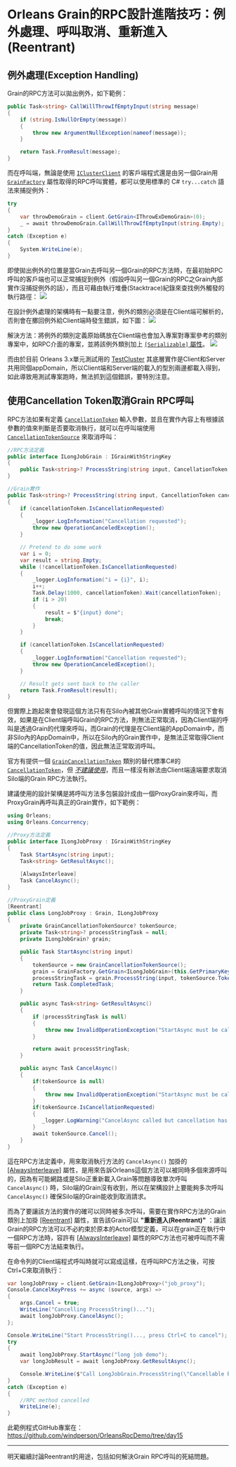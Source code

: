 # Orleans Grain的RPC設計進階技巧：例外處理、呼叫取消、重新進入(Reentrant)

## 例外處理(Exception Handling)

Grain的RPC方法可以拋出例外，如下範例：
```csharp  
public Task<string> CallWillThrowIfEmptyInput(string message)
{
    if (string.IsNullOrEmpty(message))
    {
        throw new ArgumentNullException(nameof(message));
    }

    return Task.FromResult(message);
}
```
而在呼叫端，無論是使用 [`IClusterClient`](https://learn.microsoft.com/en-us/dotnet/api/orleans.iclusterclient) 的客戶端程式還是由另一個Grain用 [`GrainFactory`](https://learn.microsoft.com/en-us/dotnet/api/orleans.grain.grainfactory) 屬性取得的RPC呼叫實體，都可以使用標準的 C# `try...catch` 語法來捕捉例外：
```csharp
try
{
    var throwDemoGrain = client.GetGrain<IThrowExDemoGrain>(0);
    _ = await throwDemoGrain.CallWillThrowIfEmptyInput(string.Empty);
}
catch (Exception e)
{
    System.WriteLine(e);
}
```
即使拋出例外的位置是當Grain去呼叫另一個Grain的RPC方法時，在最初始RPC呼叫的客戶端也可以正常捕捉到例外（假設呼叫另一個Grain的RPC之Grain內部實作沒捕捉例外的話），而且可藉由執行堆疊(Stacktrace)紀錄來查找例外觸發的執行路徑：
![](./exception_stacktrace.png)

在設計例外處理的架構時有一點要注意，例外的類別必須是在Client端可解析的，否則會在擲回例外給Client端時發生錯誤，如下圖：
![](./exception_type_cannot_be_known.png)

解決方法：將例外的類別定義原始碼放在Client端也會加入專案對專案參考的類別專案中，如RPC介面的專案，並將該例外類別加上 [`[Serializable]` 屬性](https://learn.microsoft.com/en-us/dotnet/api/system.serializableattribute)。
![](./exception_definition_location.png)

而由於目前 Orleans 3.x單元測試用的 [TestCluster](https://learn.microsoft.com/en-us/dotnet/api/orleans.testinghost.testcluster) 其底層實作是Client和Server共用同個appDomain，所以Client端和Server端的載入的型別兩邊都載入得到，如此導致用測試專案跑時，無法抓到這個錯誤，要特別注意。 

## 使用Cancellation Token取消Grain RPC呼叫

RPC方法如果有定義 [`CancellationToken`](https://learn.microsoft.com/en-us/dotnet/api/system.threading.cancellationtoken) 輸入參數，並且在實作內容上有根據該參數的值來判斷是否要取消執行，就可以在呼叫端使用 [`CancellationTokenSource`](https://learn.microsoft.com/en-us/dotnet/api/system.threading.cancellationsource) 來取消呼叫：
```csharp
//RPC方法定義
public interface ILongJobGrain : IGrainWithStringKey
{
    public Task<string>? ProcessString(string input, CancellationToken cancellationToken);
}

//Grain實作
public Task<string>? ProcessString(string input, CancellationToken cancellationToken)
{
    if (cancellationToken.IsCancellationRequested)
    {
        _logger.LogInformation("Cancellation requested");
        throw new OperationCanceledException();
    }

    // Pretend to do some work
    var i = 0;
    var result = string.Empty;
    while (!cancellationToken.IsCancellationRequested)
    {
        _logger.LogInformation("i = {i}", i);
        i++;
        Task.Delay(1000, cancellationToken).Wait(cancellationToken);
        if (i > 20)
        {
            result = $"{input} done";
            break;
        }
    }

    if (cancellationToken.IsCancellationRequested)
    {
        _logger.LogInformation("Cancellation requested");
        throw new OperationCanceledException();
    }

    // Result gets sent back to the caller
    return Task.FromResult(result);
}
```
但實際上跑起來會發現這個方法只有在Silo內被其他Grain實體呼叫的情況下會有效，如果是在Client端呼叫Grain的RPC方法，則無法正常取消，因為Client端的呼叫是透過Grain的代理來呼叫，而Grain的代理是在Client端的AppDomain中，而非Silo內的AppDomain中，所以在Silo內的Grain實作中，是無法正常取得Client端的CancellationToken的值，因此無法正常取消呼叫。

官方有提供一個 [`GrainCancellationToken`](https://learn.microsoft.com/en-us/dotnet/api/orleans.graincancellationtoken) 類別的替代標準C#的 [`CancellationToken`](https://learn.microsoft.com/en-us/dotnet/api/system.threading.cancellationtoken)，但 [*不建議使用*](https://github.com/dotnet/orleans/issues/5299#issuecomment-452455112)，而且一樣沒有辦法由Client端遠端要求取消Silo端的Grain RPC方法執行。

建議使用的設計架構是將呼叫方法多包裝設計成由一個ProxyGrain來呼叫，而ProxyGrain再呼叫真正的Grain實作，如下範例：
```csharp
using Orleans;
using Orleans.Concurrency;

//Proxy方法定義
public interface ILongJobProxy : IGrainWithStringKey
{
    Task StartAsync(string input);
    Task<string> GetResultAsync();
    
    [AlwaysInterleave]
    Task CancelAsync();
}

//ProxyGrain定義
[Reentrant]
public class LongJobProxy : Grain, ILongJobProxy
{
    private GrainCancellationTokenSource? tokenSource;
    private Task<string>? processStringTask = null;
    private ILongJobGrain? grain;

    public Task StartAsync(string input)
    {
        tokenSource = new GrainCancellationTokenSource();
        grain = GrainFactory.GetGrain<ILongJobGrain>(this.GetPrimaryKeyString());
        processStringTask = grain.ProcessString(input, tokenSource.Token.CancellationToken);
        return Task.CompletedTask;
    }

    public async Task<string> GetResultAsync()
    {
        if (processStringTask is null)
        {
            throw new InvalidOperationException("StartAsync must be called before GetResultAsync");
        }

        return await processStringTask;
    }

    public async Task CancelAsync()
    {
        if(tokenSource is null)
        {
            throw new InvalidOperationException("StartAsync must be called before CancelAsync");
        }
        if(tokenSource.IsCancellationRequested)
        {
           _logger.LogWarning("CancelAsync called but cancellation has already been requested"); 
        }
        await tokenSource.Cancel();
    }
}
```
這在RPC方法定義中，用來取消執行方法的 `CancelAsync()` 加掛的 [[AlwaysInterleave]](https://learn.microsoft.com/en-us/dotnet/api/orleans.concurrency.alwaysinterleaveattribute) 屬性，是用來告訴Orleans這個方法可以被同時多個來源呼叫的，因為有可能網路或是Silo正重新載入Grain等問題導致單次呼叫 `CancelAsync()` 時，Silo端的Grain沒有收到，所以在架構設計上要能夠多次呼叫 `CancelAsync()` 確保Silo端的Grain能收到取消請求。

而為了要讓該方法的實作的確可以同時被多次呼叫，需要在實作RPC方法的Grain類別上加掛 [[Reentrant]](https://learn.microsoft.com/en-us/dotnet/api/orleans.concurrency.reentrantattribute) 屬性，宣告該Grain可以 **"重新進入(Reentrant)"** ：讓該Grain的RPC方法可以不必約束於原本的Actor模型定義，可以在grain正在執行中一個RPC方法時，容許有 [[AlwaysInterleave]]() 屬性的RPC方法也可被呼叫而不需等前一個RPC方法結束執行。

在命令列的Client端程式呼叫時就可以寫成這樣，在呼叫RPC方法之後，可按Ctrl+C來取消執行：
```csharp
var longJobProxy = client.GetGrain<ILongJobProxy>("job_proxy");
Console.CancelKeyPress += async (source, args) =>
{
    args.Cancel = true;
    WriteLine("Cancelling ProcessString()...");
    await longJobProxy.CancelAsync();
};

Console.WriteLine("Start ProcessString()..., press Ctrl+C to cancel");
try
{
    await longJobProxy.StartAsync("long job demo");
    var longJobResult = await longJobProxy.GetResultAsync();

    Console.WriteLine($"Call LongJobGrain.ProcessString(\"Cancellable RPC Demo\") = {longJobResult}");
}
catch (Exception e)
{
    //RPC method cancelled
    WriteLine(e);
}
```

此範例程式GitHub專案在：https://github.com/windperson/OrleansRpcDemo/tree/day15

---

明天繼續討論Reentrant的用途，包括如何解決Grain RPC呼叫的死結問題。
